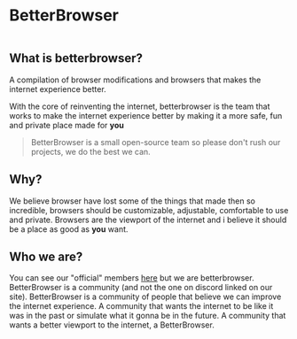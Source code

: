 # BetterBrowser

<img href="banner.png"/>

## What is betterbrowser?
A compilation of browser modifications and browsers that makes the internet experience better.

With the core of reinventing the internet, betterbrowser is the team that works to make the internet experience better by making it a more safe, fun and private place made for **you**

> BetterBrowser is a small open-source team so please don't rush our projects, we do the best we can.

## Why?
We believe browser have lost some of the things that made then so incredible, browsers should be customizable, adjustable, comfortable to use and private. Browsers are the viewport of the internet and i believe it should be a place as good as **you** want.

## Who we are?
You can see our "official" members [here](https://github.com/orgs/betterbrowser/people) but we are betterbrowser. BetterBrowser is a community (and not the one on discord linked on our site). BetterBrowser is a community of people that believe we can improve the internet experience. A community that wants the internet to be like it was in the past or simulate what it gonna be in the future. A community that wants a better viewport to the internet, a BetterBrowser.
